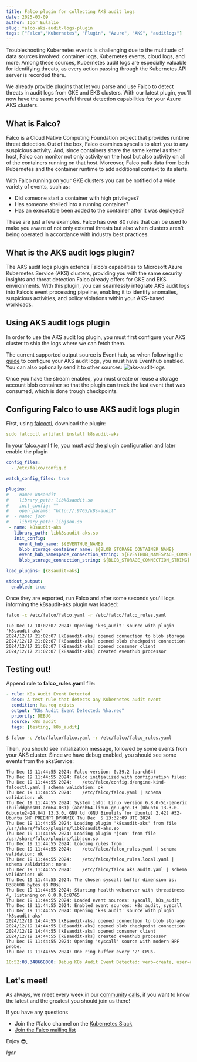 ```yaml
---
title: Falco plugin for collecting AKS audit logs
date: 2025-03-09
author: Igor Eulalio
slug: falco-aks-audit-logs-plugin
tags: ["Falco","Kubernetes", "Plugin", "Azure", "AKS", "auditlogs"]
---
```


Troubleshooting Kubernetes events is challenging due to the multitude of data sources involved: container logs, Kubernetes events, cloud logs, and more. Among these sources, Kubernetes audit logs are especially valuable for identifying threats, as every action passing through the Kubernetes API server is recorded there.

We already provide plugins that let you parse and use Falco to detect threats in audit logs from GKE and EKS clusters. With our latest plugin, you’ll now have the same powerful threat detection capabilities for your Azure AKS clusters.

## What is Falco?

Falco is a Cloud Native Computing Foundation project that provides runtime threat detection. Out of the box, Falco examines syscalls to alert you to any suspicious activity. And, since containers share the same kernel as their host, Falco can monitor not only activity on the host but also activity on all of the containers running on that host. Moreover, Falco pulls data from both Kubernetes and the container runtime to add additional context to its alerts. 

With Falco running on your GKE clusters you can be notified of a wide variety of events, such as: 

* Did someone start a container with high privileges?
* Has someone shelled into a running container?
* Has an executable been added to the container after it was deployed?

These are just a few examples. Falco has over 80 rules that can be used to make you aware of not only external threats but also when clusters aren’t being operated in accordance with industry best practices. 

## What is the AKS audit logs plugin?

The AKS audit logs plugin extends Falco’s capabilities to Microsoft Azure Kubernetes Service (AKS) clusters, providing you with the same security insights and threat detection Falco already offers for GKE and EKS environments. With this plugin, you can seamlessly integrate AKS audit logs into Falco’s event processing pipeline, enabling it to identify anomalies, suspicious activities, and policy violations within your AKS-based workloads.

## Using AKS audit logs plugin

In order to use the AKS audit log plugin, you must first configure your AKS cluster to ship the logs where we can fetch them.

The current supported output source is Event hub, so when following the [guide](https://learn.microsoft.com/en-us/azure/aks/monitor-aks#aks-control-planeresource-logs) to configure your AKS audit logs, you must have Eventhub enabled. You can also optionally send it to other sources:
![aks-audit-logs](/blog/falco-aks-audit-logs-plugin/falco-aks-audit-logs-plugin1.png)

Once you have the stream enabled, you must create or reuse a storage account blob container so that the plugin can track the last event that was consumed, which is done trough checkpoints.

## Configuring Falco to use AKS audit logs plugin

First, using [falcoctl](https://github.com/falcosecurity/falcoctl), download the plugin: 
```yaml
sudo falcoctl artifact install k8saudit-aks
```

In your falco.yaml file, you must add the plugin configuration and later enable the plugin
```yaml
config_files:
  - /etc/falco/config.d

watch_config_files: true

plugins:
#  - name: k8saudit
#    library_path: libk8saudit.so
#    init_config: ""
#    open_params: "http://:9765/k8s-audit"
#  - name: json
#    library_path: libjson.so
 - name: k8saudit-aks
   library_path: libk8saudit-aks.so
   init_config:
     event_hub_name: ${EVENTHUB_NAME}
     blob_storage_container_name: ${BLOB_STORAGE_CONTAINER_NAME}
     event_hub_namespace_connection_string: ${EVENTHUB_NAMESPACE_CONNECTION_STRING}
     blob_storage_connection_string: ${BLOB_STORAGE_CONNECTION_STRING}

load_plugins: [k8saudit-aks]

stdout_output:
  enabled: true
```

Once they are exported, run Falco and after some seconds you'll logs informing the k8saudit-aks plugin was loaded:
```bash
falco -c /etc/falco/falco.yaml -r /etc/falco/falco_rules.yaml
``` 
```t
Tue Dec 17 18:02:07 2024: Opening 'k8s_audit' source with plugin 'k8saudit-aks'
2024/12/17 21:02:07 [k8saudit-aks] opened connection to blob storage
2024/12/17 21:02:07 [k8saudit-aks] opened blob checkpoint connection
2024/12/17 21:02:07 [k8saudit-aks] opened consumer client
2024/12/17 21:02:07 [k8saudit-aks] created eventhub processor
```

## Testing out!

Append rule to **falco_rules.yaml** file:
```yaml
- rule: K8s Audit Event Detected
  desc: A test rule that detects any Kubernetes audit event
  condition: ka.req exists
  output: "K8s Audit Event Detected: %ka.req"
  priority: DEBUG
  source: k8s_audit
  tags: [testing, k8s_audit]
```

```bash
$ falco -c /etc/falco/falco.yaml -r /etc/falco/falco_rules.yaml
```

Then, you should see initialization message, followed by some events from your AKS cluster. Since we have debug enabled, you should see some events from the aksService:
```
Thu Dec 19 11:44:55 2024: Falco version: 0.39.2 (aarch64)
Thu Dec 19 11:44:55 2024: Falco initialized with configuration files:
Thu Dec 19 11:44:55 2024:    /etc/falco/config.d/engine-kind-falcoctl.yaml | schema validation: ok
Thu Dec 19 11:44:55 2024:    /etc/falco/falco.yaml | schema validation: ok
Thu Dec 19 11:44:55 2024: System info: Linux version 6.8.0-51-generic (buildd@bos03-arm64-031) (aarch64-linux-gnu-gcc-13 (Ubuntu 13.3.0-6ubuntu2~24.04) 13.3.0, GNU ld (GNU Binutils for Ubuntu) 2.42) #52-Ubuntu SMP PREEMPT_DYNAMIC Thu Dec  5 13:32:09 UTC 2024
Thu Dec 19 11:44:55 2024: Loading plugin 'k8saudit-aks' from file /usr/share/falco/plugins/libk8saudit-aks.so
Thu Dec 19 11:44:55 2024: Loading plugin 'json' from file /usr/share/falco/plugins/libjson.so
Thu Dec 19 11:44:55 2024: Loading rules from:
Thu Dec 19 11:44:55 2024:    /etc/falco/falco_rules.yaml | schema validation: ok
Thu Dec 19 11:44:55 2024:    /etc/falco/falco_rules.local.yaml | schema validation: none
Thu Dec 19 11:44:55 2024:    /etc/falco/falco_aks_audit.yaml | schema validation: ok
Thu Dec 19 11:44:55 2024: The chosen syscall buffer dimension is: 8388608 bytes (8 MBs)
Thu Dec 19 11:44:55 2024: Starting health webserver with threadiness 4, listening on 0.0.0.0:8765
Thu Dec 19 11:44:55 2024: Loaded event sources: syscall, k8s_audit
Thu Dec 19 11:44:55 2024: Enabled event sources: k8s_audit, syscall
Thu Dec 19 11:44:55 2024: Opening 'k8s_audit' source with plugin 'k8saudit-aks'
2024/12/19 14:44:55 [k8saudit-aks] opened connection to blob storage
2024/12/19 14:44:55 [k8saudit-aks] opened blob checkpoint connection
2024/12/19 14:44:55 [k8saudit-aks] opened consumer client
2024/12/19 14:44:55 [k8saudit-aks] created eventhub processor
Thu Dec 19 11:44:55 2024: Opening 'syscall' source with modern BPF probe.
Thu Dec 19 11:44:55 2024: One ring buffer every '2' CPUs.
```

```yaml
10:52:03.348668000: Debug K8s Audit Event Detected: verb=create, user=aksService, groups=(system:masters,system:authenticated), target=<NA>
```

## Let's meet!

As always, we meet every week in our [community calls](https://github.com/falcosecurity/community),
if you want to know the latest and the greatest you should join us there!

If you have any questions

 - Join the #falco channel on the [Kubernetes Slack](https://slack.k8s.io)
 - [Join the Falco mailing list](https://lists.cncf.io/g/cncf-falco-dev)


Enjoy 😎,

_Igor_